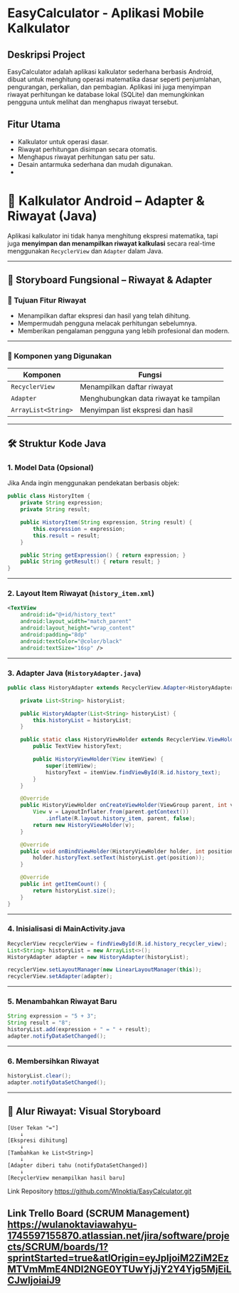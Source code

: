 # EasyCalculator - Aplikasi Mobile Kalkulator

## Deskripsi Project
EasyCalculator adalah aplikasi kalkulator sederhana berbasis Android, dibuat untuk menghitung operasi matematika dasar seperti penjumlahan, pengurangan, perkalian, dan pembagian.
Aplikasi ini juga menyimpan riwayat perhitungan ke database lokal (SQLite) dan memungkinkan pengguna untuk melihat dan menghapus riwayat tersebut.

## Fitur Utama
- Kalkulator untuk operasi dasar.
- Riwayat perhitungan disimpan secara otomatis.
- Menghapus riwayat perhitungan satu per satu.
- Desain antarmuka sederhana dan mudah digunakan.
- 
# 📱 Kalkulator Android – Adapter & Riwayat (Java)

Aplikasi kalkulator ini tidak hanya menghitung ekspresi matematika, tapi juga **menyimpan dan menampilkan riwayat kalkulasi** secara real-time menggunakan `RecyclerView` dan `Adapter` dalam Java.

---

## 🧩 Storyboard Fungsional – Riwayat & Adapter

### 🎯 Tujuan Fitur Riwayat

* Menampilkan daftar ekspresi dan hasil yang telah dihitung.
* Mempermudah pengguna melacak perhitungan sebelumnya.
* Memberikan pengalaman pengguna yang lebih profesional dan modern.

---

### 🧱 Komponen yang Digunakan

| Komponen            | Fungsi                                 |
| ------------------- | -------------------------------------- |
| `RecyclerView`      | Menampilkan daftar riwayat             |
| `Adapter`           | Menghubungkan data riwayat ke tampilan |
| `ArrayList<String>` | Menyimpan list ekspresi dan hasil      |

---

## 🛠 Struktur Kode Java

### 1. **Model Data (Opsional)**

Jika Anda ingin menggunakan pendekatan berbasis objek:

```java
public class HistoryItem {
    private String expression;
    private String result;

    public HistoryItem(String expression, String result) {
        this.expression = expression;
        this.result = result;
    }

    public String getExpression() { return expression; }
    public String getResult() { return result; }
}
```

---

### 2. **Layout Item Riwayat (`history_item.xml`)**

```xml
<TextView
    android:id="@+id/history_text"
    android:layout_width="match_parent"
    android:layout_height="wrap_content"
    android:padding="8dp"
    android:textColor="@color/black"
    android:textSize="16sp" />
```

---

### 3. **Adapter Java (`HistoryAdapter.java`)**

```java
public class HistoryAdapter extends RecyclerView.Adapter<HistoryAdapter.HistoryViewHolder> {

    private List<String> historyList;

    public HistoryAdapter(List<String> historyList) {
        this.historyList = historyList;
    }

    public static class HistoryViewHolder extends RecyclerView.ViewHolder {
        public TextView historyText;

        public HistoryViewHolder(View itemView) {
            super(itemView);
            historyText = itemView.findViewById(R.id.history_text);
        }
    }

    @Override
    public HistoryViewHolder onCreateViewHolder(ViewGroup parent, int viewType) {
        View v = LayoutInflater.from(parent.getContext())
            .inflate(R.layout.history_item, parent, false);
        return new HistoryViewHolder(v);
    }

    @Override
    public void onBindViewHolder(HistoryViewHolder holder, int position) {
        holder.historyText.setText(historyList.get(position));
    }

    @Override
    public int getItemCount() {
        return historyList.size();
    }
}
```

---

### 4. **Inisialisasi di MainActivity.java**

```java
RecyclerView recyclerView = findViewById(R.id.history_recycler_view);
List<String> historyList = new ArrayList<>();
HistoryAdapter adapter = new HistoryAdapter(historyList);

recyclerView.setLayoutManager(new LinearLayoutManager(this));
recyclerView.setAdapter(adapter);
```

---

### 5. **Menambahkan Riwayat Baru**

```java
String expression = "5 + 3";
String result = "8";
historyList.add(expression + " = " + result);
adapter.notifyDataSetChanged();
```

---

### 6. **Membersihkan Riwayat**

```java
historyList.clear();
adapter.notifyDataSetChanged();
```

---

## 🔁 Alur Riwayat: Visual Storyboard

```text
[User Tekan "="]
    ↓
[Ekspresi dihitung]
    ↓
[Tambahkan ke List<String>]
    ↓
[Adapter diberi tahu (notifyDataSetChanged)]
    ↓
[RecyclerView menampilkan hasil baru]
```
Link Repository
https://github.com/Wlnoktia/EasyCalculator.git

Link Trello Board (SCRUM Management)
https://wulanoktaviawahyu-1745597155870.atlassian.net/jira/software/projects/SCRUM/boards/1?sprintStarted=true&atlOrigin=eyJpIjoiM2ZiM2EzMTVmMmE4NDI2NGE0YTUwYjJjY2Y4Yjg5MjEiLCJwIjoiaiJ9
---
